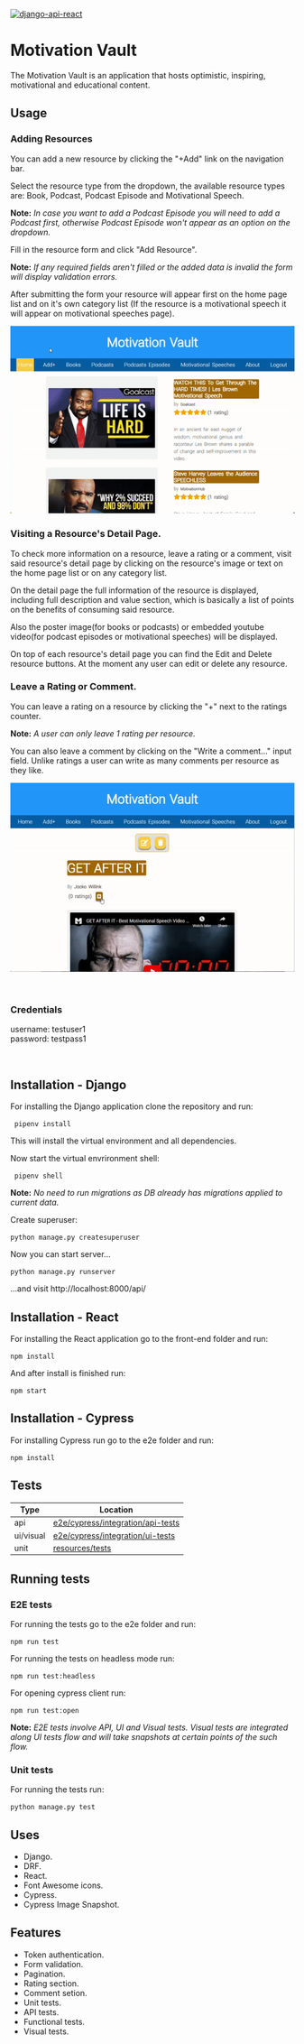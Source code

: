 [![django-api-react](https://img.shields.io/endpoint?url=https://dashboard.cypress.io/badge/detailed/3i7tdw&style=plastic&logo=cypress)](https://dashboard.cypress.io/projects/3i7tdw/runs)

# Motivation Vault

The Motivation Vault is an application that hosts optimistic, inspiring, motivational and educational content.

## Usage

### Adding Resources

You can add a new resource by clicking the "+Add" link on the navigation bar. 

Select the resource type from the dropdown, the available resource types are: Book, Podcast, Podcast Episode and Motivational Speech. 

**Note:** *In case you want to add a Podcast Episode you will need to add a Podcast first, otherwise Podcast Episode won't appear as an option on the dropdown.*

Fill in the resource form and click "Add Resource".

**Note:**
*If any required fields aren't filled or the added data is invalid the form will display validation errors.*

After submitting the form your resource will appear first on the home page list and on it's own category list (If the resource is a motivational speech it will appear on motivational speeches page).

![Display gif clicking Add Resource button, filling and submitting resource form and displaying resource on hoomepage list and detail page](demo/add-resource-demo.gif)

### Visiting a Resource's Detail Page.
To check more information on a resource, leave a rating or a comment, visit said resource's detail page by clicking on the resource's image or text on the home page list or on any category list.

On the detail page the full information of the resource is displayed, including full description and value section, which is basically a list of points on the benefits of consuming said resource.

Also the poster image(for books or podcasts) or embedded youtube video(for podcast episodes or motivational speeches) will be displayed.

On top of each resource's detail page you can find the Edit and Delete resource buttons.
At the moment any user can edit or delete any resource.

### Leave a Rating or Comment.
You can leave a rating on a resource by clicking the "+" next to the ratings counter.

**Note:** *A user can only leave 1 rating per resource.*

You can also leave a comment by clicking  on the "Write a comment..." input field. Unlike ratings a user can write as many comments per resource as they like.

![Display gif clicking adding rating and comment](demo/add-rating-and-comment.gif)

<br />

### Credentials ###  
username: testuser1  
password: testpass1

<br />

## Installation - Django

   For installing the Django application clone the repository and run:

     pipenv install

   This will install the virtual environment and all dependencies.
   
   Now start the virtual envrironment shell:
    
     pipenv shell


  **Note:** *No need to run migrations as DB already has migrations applied to current data.*

   Create superuser:

    python manage.py createsuperuser
    
   Now you can start server...
   
    python manage.py runserver
   
   ...and visit http://localhost:8000/api/

## Installation - React
For installing the React application go to the front-end folder and run:

    npm install
    
  And after install is finished run:

    npm start

## Installation - Cypress
For installing Cypress run go to the e2e folder and run:
    
    npm install

## Tests

| Type | Location                                 |
| ---- | ---------------------------------------- |
| api  | [e2e/cypress/integration/api-tests](e2e/cypress/integration/api-tests) |
| ui/visual   | [e2e/cypress/integration/ui-tests](e2e/cypress/integration/ui-tests)   |
| unit | [resources/tests](resources/tests)       |

## Running tests


### E2E tests
For running the tests go to the e2e folder and run:

    npm run test
For running the tests on headless mode run:

    npm run test:headless
For opening cypress client run:

    npm run test:open

**Note:** *E2E tests involve API, UI and Visual tests. Visual tests are integrated along UI tests flow and will take snapshots at certain points of the such flow.*

### Unit tests
For running the tests run:

    python manage.py test

    
## Uses
 - Django.
 - DRF.
 - React.
 - Font Awesome icons.
 - Cypress.
 - Cypress Image Snapshot.

## Features
- Token authentication.
- Form validation.
- Pagination.
- Rating section.
- Comment setion.
- Unit tests.
- API tests.
- Functional tests.
- Visual tests.